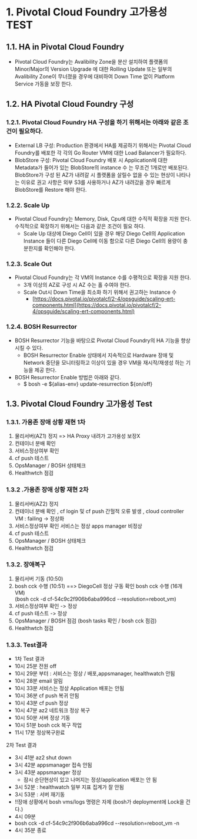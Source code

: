 # 1. Pivotal Cloud Foundry 고가용성 TEST

## 1.1. HA in Pivotal Cloud Foundry
- Pivotal Cloud Foundry는 Avalibility Zone을 분산 설치하여 플랫폼의 Minor/Major의 Version Upgrade 에 대한 Rolling Update 또는 일부의 Avalibility Zone이 무너졌을 경우에 대비하여 Down Time 없이 Platform Service 가동을 보장 한다.

## 1.2.  HA Pivotal Cloud Foundry 구성

### 1.2.1. Pivotal Cloud Foundry HA 구성을 하기 위해서는 아래와 같은 조건이 필요하다.

- External LB 구성: Production 환경에서 HA를 제공하기 위해서는 Pivotal Cloud Foundry를 배포한 각 각의 Go Router VM에 대한 Load Balancer가 필요하다.
- BlobStore 구성: Pivotal Cloud Foundry 배포 시 Application에 대한 Metadata가 들어가 있는 BlobStore의 instance 수 는 무조건 1개로만 배포된다.  BlobStore가 구성 된 AZ가 내려갈 시 플랫폼을 살릴수 없을 수 있는 현상이 나타나는 이유로 권고 사항은 외부 S3를 사용하거나 AZ가 내려갔을 경우 빠르게 BlobStore를 Restore 해야 한다.

### 1.2.2. Scale Up
- Pivotal Cloud Foundry는 Memory, Disk, Cpu에 대한 수직적 확장을 지원 한다. 수직적으로 확장하기 위해서는 다음과 같은 조건이 필요 하다.
	-  Scale Up 대상에 Diego Cell이 있을 경우 해당 Diego Cell의 Application Instance 들이 다른 Diego Cell에 이동 함으로 다른 Diego Cell의 용량이 충분한지를 확인해야 한다.

### 1.2.3. Scale Out
- Pivotal Cloud Foundry는 각 VM의 Instance 수를 수평적으로 확장을 지원 한다.
	- 3개 이상의 AZ로 구성 시 AZ 수는 홀 수여야 한다.
	- Scale Out시 Down Time을 최소화 하기 위해서 권고하는 Instance 수
		- [https://docs.pivotal.io/pivotalcf/2-4/opsguide/scaling-ert-components.html](https://docs.pivotal.io/pivotalcf/2-4/opsguide/scaling-ert-components.html)

### 1.2.4. BOSH Resurrector
- BOSH Resurrector 기능을 바탕으로 Pivotal Cloud Foundry의 HA 기능을 향상 시킬 수 있다.
	- BOSH Resurrector Enable 상태에서 지속적으로 Hardware 장애 및 Network 중단을 모니터링하고 이상이 있을 경우 VM을 재시작/재생성 하는 기능을 제공 한다.
-  BOSH Resurrector Enable 방법은 아래와 같다.
	-  $ bosh -e ${alias-env} update-resurrection ${on/off}
	
## 1.3.  Pivotal Cloud Foundry 고가용성 Test
### 1.3.1. 가용존 장애 상황 재현 1차
1.  물리서버(AZ1) 정지 => HA Proxy 내려가 고가용성 보장X
2.  컨테이너 분배 확인
3.  서비스정상여부 확인
4.  cf push 테스트
5.  OpsManager / BOSH 상태체크
6.  Healthwtch 점검

### 1.3.2 .가용존 장애 상황 재현 2차
1.  물리서버(AZ2) 정지
2.  컨테이너 분배 확인 , cf login 및 cf push 간헐적 오류 발생 , cloud controller VM : failing -> 정상화
3.  서비스정상여부 확인 
    서비스는 정상 
    apps manager 비정상
4.  cf push 테스트
5.  OpsManager / BOSH 상태체크
6.  Healthwtch 점검

### 1.3.2. 장애복구
1.  물리서버 기동 (10:50)
2.  bosh cck 수행 (10:51) ==> DiegoCell 정상 구동 확인 bosh cck 수행 (16개 VM)  
    (bosh cck -d cf-54c9c2f906b6aba996cd --resolution=reboot_vm)
3.  서비스정상여부 확인 -> 정상
4.  cf push 테스트 -> 정상
5.  OpsManager / BOSH 점검 (bosh tasks 확인 / bosh cck 점검)
6.  Healthwtch 점검

### 1.3.3. Test결과
- 1차 Test 결과
- 10시 25분 전원 off  
- 10시 29분 부터 : 서비스는 정상 / 배포,appsmanager, healthwatch 안됨  
- 10시 28분 email 알림  
- 10시 33분 서비스는 정상 Application 배포는 안됨  
- 10시 36분 cf push 복귀 안됨
- 10시 43분 cf push 정상
- 10시 47분 az2 네트워크 정상 복구 
- 10시 50분 서버 정상 기동
- 10시 51분 bosh cck 복구 작업  
- 11시 17분 정상복구완료

2차 Test 결과
- 3시 41분 az2 shut down
- 3시 42분 appsmanager 접속 안됨
- 3시 43분 appsmanager 정상
	- 잠시 순단현상이 있고 나머지는 정상/application 배포는 안 됨
- 3시 52분 : healthwatch 일부 지표 집계가 잘 안됨
- 3시 53분 : 서버 재기동
- !!장애 상황에서 bosh vms/logs 명령은 자제 (bosh가 deployment에 Lock을 건다.)
- 4시 09분
- bosh cck -d cf-54c9c2f906b6aba996cd --resolution=reboot_vm -n
- 4시 35분 종료

